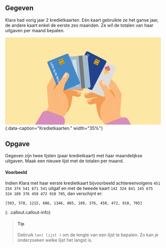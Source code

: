 ## Gegeven
Klara had vorig jaar 2 kredietkaarten. Eén kaart gebruikte ze het ganse jaar, de andere kaart enkel de eerste zes maanden.
Ze wil de totalen van haar uitgaven per maand bepalen.

![Kredietkaarten.](media/cards.gif "Kredietkaarten."){:data-caption="Kredietkaarten." width="35%"}

## Opgave
Gegeven zijn twee lijsten (paar kredietkaart) met haar maandelijkse uitgaven. 
Maak een nieuwe lijst met de totalen per maand.

#### Voorbeeld
Indien Klara met haar eerste kredietkaart bijvoorbeeld achtereenvolgens `451 254 374 541 671 541` uitgaf en met de tweede kaart `142 324 841 145 675 324 189 376 450 472 910 705`, dan verschijnt er:

```
[593, 578, 1215, 686, 1346, 865, 189, 376, 450, 472, 910, 705]
```

{: .callout.callout-info}
>#### Tip
> Gebruik `len( lijst )` om de lengte van een lijst te bepalen. Zo kan je onderzoeken welke lijst het langst is.
